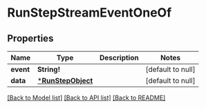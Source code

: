 # RunStepStreamEventOneOf

## Properties
Name | Type | Description | Notes
------------ | ------------- | ------------- | -------------
**event** | **String!** |  | [default to null]
**data** | [***RunStepObject**](RunStepObject.md) |  | [default to null]

[[Back to Model list]](../README.md#documentation-for-models) [[Back to API list]](../README.md#documentation-for-api-endpoints) [[Back to README]](../README.md)


